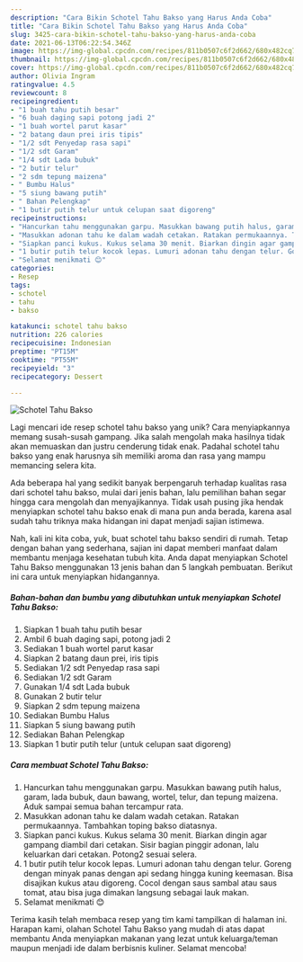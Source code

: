 ```yaml
---
description: "Cara Bikin Schotel Tahu Bakso yang Harus Anda Coba"
title: "Cara Bikin Schotel Tahu Bakso yang Harus Anda Coba"
slug: 3425-cara-bikin-schotel-tahu-bakso-yang-harus-anda-coba
date: 2021-06-13T06:22:54.346Z
image: https://img-global.cpcdn.com/recipes/811b0507c6f2d662/680x482cq70/schotel-tahu-bakso-foto-resep-utama.jpg
thumbnail: https://img-global.cpcdn.com/recipes/811b0507c6f2d662/680x482cq70/schotel-tahu-bakso-foto-resep-utama.jpg
cover: https://img-global.cpcdn.com/recipes/811b0507c6f2d662/680x482cq70/schotel-tahu-bakso-foto-resep-utama.jpg
author: Olivia Ingram
ratingvalue: 4.5
reviewcount: 8
recipeingredient:
- "1 buah tahu putih besar"
- "6 buah daging sapi potong jadi 2"
- "1 buah wortel parut kasar"
- "2 batang daun prei iris tipis"
- "1/2 sdt Penyedap rasa sapi"
- "1/2 sdt Garam"
- "1/4 sdt Lada bubuk"
- "2 butir telur"
- "2 sdm tepung maizena"
- " Bumbu Halus"
- "5 siung bawang putih"
- " Bahan Pelengkap"
- "1 butir putih telur untuk celupan saat digoreng"
recipeinstructions:
- "Hancurkan tahu menggunakan garpu. Masukkan bawang putih halus, garam, lada bubuk, daun bawang, wortel, telur, dan tepung maizena. Aduk sampai semua bahan tercampur rata."
- "Masukkan adonan tahu ke dalam wadah cetakan. Ratakan permukaannya. Tambahkan toping bakso diatasnya."
- "Siapkan panci kukus. Kukus selama 30 menit. Biarkan dingin agar gampang diambil dari cetakan. Sisir bagian pinggir adonan, lalu keluarkan dari cetakan. Potong2 sesuai selera."
- "1 butir putih telur kocok lepas. Lumuri adonan tahu dengan telur. Goreng dengan minyak panas dengan api sedang hingga kuning keemasan. Bisa disajikan kukus atau digoreng. Cocol dengan saus sambal atau saus tomat, atau bisa juga dimakan langsung sebagai lauk makan."
- "Selamat menikmati 😊"
categories:
- Resep
tags:
- schotel
- tahu
- bakso

katakunci: schotel tahu bakso 
nutrition: 226 calories
recipecuisine: Indonesian
preptime: "PT15M"
cooktime: "PT55M"
recipeyield: "3"
recipecategory: Dessert

---
```



![Schotel Tahu Bakso](https://img-global.cpcdn.com/recipes/811b0507c6f2d662/680x482cq70/schotel-tahu-bakso-foto-resep-utama.jpg)

Lagi mencari ide resep schotel tahu bakso yang unik? Cara menyiapkannya memang susah-susah gampang. Jika salah mengolah maka hasilnya tidak akan memuaskan dan justru cenderung tidak enak. Padahal schotel tahu bakso yang enak harusnya sih memiliki aroma dan rasa yang mampu memancing selera kita.



Ada beberapa hal yang sedikit banyak berpengaruh terhadap kualitas rasa dari schotel tahu bakso, mulai dari jenis bahan, lalu pemilihan bahan segar hingga cara mengolah dan menyajikannya. Tidak usah pusing jika hendak menyiapkan schotel tahu bakso enak di mana pun anda berada, karena asal sudah tahu triknya maka hidangan ini dapat menjadi sajian istimewa.


Nah, kali ini kita coba, yuk, buat schotel tahu bakso sendiri di rumah. Tetap dengan bahan yang sederhana, sajian ini dapat memberi manfaat dalam membantu menjaga kesehatan tubuh kita. Anda dapat menyiapkan Schotel Tahu Bakso menggunakan 13 jenis bahan dan 5 langkah pembuatan. Berikut ini cara untuk menyiapkan hidangannya.

<!--inarticleads1-->

##### Bahan-bahan dan bumbu yang dibutuhkan untuk menyiapkan Schotel Tahu Bakso:

1. Siapkan 1 buah tahu putih besar
1. Ambil 6 buah daging sapi, potong jadi 2
1. Sediakan 1 buah wortel parut kasar
1. Siapkan 2 batang daun prei, iris tipis
1. Sediakan 1/2 sdt Penyedap rasa sapi
1. Sediakan 1/2 sdt Garam
1. Gunakan 1/4 sdt Lada bubuk
1. Gunakan 2 butir telur
1. Siapkan 2 sdm tepung maizena
1. Sediakan  Bumbu Halus
1. Siapkan 5 siung bawang putih
1. Sediakan  Bahan Pelengkap
1. Siapkan 1 butir putih telur (untuk celupan saat digoreng)




<!--inarticleads2-->

##### Cara membuat Schotel Tahu Bakso:

1. Hancurkan tahu menggunakan garpu. Masukkan bawang putih halus, garam, lada bubuk, daun bawang, wortel, telur, dan tepung maizena. Aduk sampai semua bahan tercampur rata.
1. Masukkan adonan tahu ke dalam wadah cetakan. Ratakan permukaannya. Tambahkan toping bakso diatasnya.
1. Siapkan panci kukus. Kukus selama 30 menit. Biarkan dingin agar gampang diambil dari cetakan. Sisir bagian pinggir adonan, lalu keluarkan dari cetakan. Potong2 sesuai selera.
1. 1 butir putih telur kocok lepas. Lumuri adonan tahu dengan telur. Goreng dengan minyak panas dengan api sedang hingga kuning keemasan. Bisa disajikan kukus atau digoreng. Cocol dengan saus sambal atau saus tomat, atau bisa juga dimakan langsung sebagai lauk makan.
1. Selamat menikmati 😊




Terima kasih telah membaca resep yang tim kami tampilkan di halaman ini. Harapan kami, olahan Schotel Tahu Bakso yang mudah di atas dapat membantu Anda menyiapkan makanan yang lezat untuk keluarga/teman maupun menjadi ide dalam berbisnis kuliner. Selamat mencoba!
